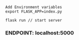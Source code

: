 ```
Add Environment variables
export FLASK_APP=index.py
```
```
flask run // start server
```
### ENDPOINT: localhost:5000